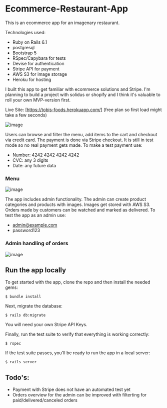 # Ecommerce-Restaurant-App

This is an ecommerce app for an imagenary restaurant. 

Technologies used: 
* Ruby on Rails 6.1
* postgresql
* Bootstrap 5
* RSpec/Capybara for tests
* Devise for authentication
* Stripe API for payment
* AWS S3 for image storage
* Heroku for hosting


I built this app to get familiar with ecommerce solutions and Stripe. I'm planning to build a project with solidus or shopify and I think it's valuable to roll your own MVP-version first.


Live Site: [https://tobis-foods.herokuapp.com/]
(free plan so first load might take a few seconds)


![image](https://user-images.githubusercontent.com/49613341/118952482-49ba2d80-b95c-11eb-8b1c-ce9edf23f091.png)


Users can browse and filter the menu, add items to the cart and checkout via credit card. The payment is done via  Stripe checkout. It is still in test mode so no real payment gets made. 
To make a test payment use:
* Number: 4242 4242 4242 4242
* CVC: any 3 digits
* Date: any future data


### Menu
![image](https://user-images.githubusercontent.com/49613341/118978977-416feb80-b978-11eb-90b4-b7984ccf1462.png)


The app includes admin functionality. The admin can create product categories and products with images. Images get stored with AWS S3. Orders made by customers can be watched and marked as delivered.
To test the app as an admin use:
* admin@example.com
* password123


### Admin handling of orders
![image](https://user-images.githubusercontent.com/49613341/118979078-606e7d80-b978-11eb-8bbb-5c673bb2b8b6.png)



## Run the app locally

To get started with the app, clone the repo and then install the needed gems:

```
$ bundle install 
```

Next, migrate the database:

```
$ rails db:migrate
```

You will need your own Stripe API Keys.

Finally, run the test suite to verify that everything is working correctly:

```
$ rspec
```

If the test suite passes, you'll be ready to run the app in a local server:

```
$ rails server
```


## Todo's:
* Payment with Stripe does not have an automated test yet
* Orders overview for the admin can be improved with filterting for paid/delivered/canceled orders
